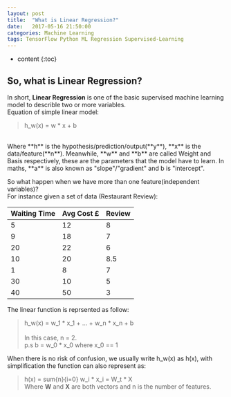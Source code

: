 ```yaml
---
layout: post
title:  "What is Linear Regression?"
date:   2017-05-16 21:50:00
categories: Machine Learning
tags: TensorFlow Python ML Regression Supervised-Learning
---
```


* content
{:toc}

## So, what is Linear Regression?<br>
In short, **Linear Regression** is one of the basic supervised machine learning model to describle two or more variables.<br>
Equation of simple linear model:<br>
>h_w(x) = w * x + b

<br>
Where **h** is the hypothesis/prediction/output(**y**), **x** is the data/feature(**n**). Meanwhile, **w** and **b** are called Weight and Basis respectively, these are the parameters that the model have to learn. In maths, **a** is also known as "slope"/"gradient" and b is "intercept".

So what happen when we have more than one feature(independent variables)?<br>
For instance given a set of data (Restaurant Review):

| Waiting Time | Avg Cost £ | Review |
| ------------- | ------------- | ------------- |
| 5 | 12 | 8 |
| 9 | 18 | 7 |
| 20 | 22 | 6 |
| 10 | 20 | 8.5 |
| 1 | 8 | 7 |
| 30 | 10 | 5 |
| 40 | 50 | 3 |

The linear function is reprsented as follow:<br>
> h_w(x) = w_1 * x_1 + ... + w_n * x_n + b <br><br>
> In this case, n = 2.<br>
> p.s b = w_0 * x_0 where x_0 == 1

When there is no risk of confusion, we usually write h_w(x) as h(x), with simplification the function can also represent as:<br>

> h(x) = sum{n}{i=0} w_i * x_i = W_t * X<br>
> Where **W** and **X** are both vectors and n is the number of features.



